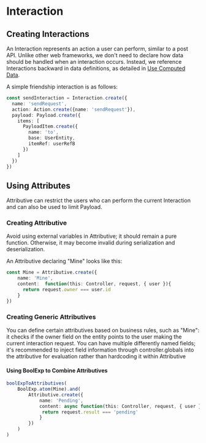 # Interaction

## Creating Interactions

An Interaction represents an action a user can perform, similar to a post API.
Unlike other web frameworks, we don't need to declare how data should be handled when an interaction occurs.
Instead, we reference Interactions backward in data definitions, as detailed in [Use Computed Data](UseComputedData.md).

A simple friendship interaction is as follows:

```typescript
const sendInteraction = Interaction.create({
  name: 'sendRequest',
  action: Action.create({name: 'sendRequest'}),
  payload: Payload.create({
    items: [
      PayloadItem.create({
        name: 'to',
        base: UserEntity,
        itemRef: userRefB
      })
    ]
  })
})

```

## Using Attributes

Attributive can restrict the users who can perform the current Interaction and can also be used to limit Payload.

### Creating Attributive

Avoid using external variables in Attributive; it should remain a pure function. Otherwise, it may become invalid during serialization and deserialization.

An Attributive declaring "Mine" looks like this:

```typescript
const Mine = Attributive.create({
    name: 'Mine',
    content:  function(this: Controller, request, { user }){
      return request.owner === user.id
    }
})
```

### Creating Generic Attributives

You can define certain attributives based on business rules, such as "Mine": it checks if the owner field on the entity points to the user making the current interaction request. You can have multiple differently named fields; it's recommended to inject field information through controller.globals into the attributive for evaluation rather than hardcoding it within Attributive

#### Using BoolExp to Combine Attributives

```typescript
boolExpToAttributives(
    BoolExp.atom(Mine).and(
        Attributive.create({
            name: 'Pending',
            content: async function(this: Controller, request, { user }){
             return request.result === 'pending'
            }
        })
    )
)
```

